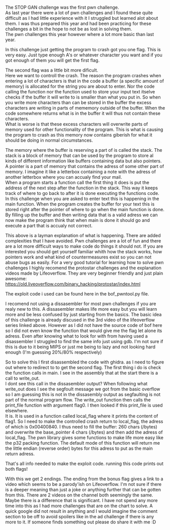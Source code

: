 The STOP GAN challenge was the first pwn challenge.<br />
As last year there were a lot of pwn challenges and I found these quite difficult as I had little experience with it I struggled but learned alot about them. I was thus prepared this year and had been practicing for these challenges a bit in the hope to not be as lost in solving them. <br />
The pwn challenges this year however where a lot more basic than last year.

In this challenge just getting the program to crash got you one flag. This is very easy. Just type enough A's or whatever character you want and if you got enough of them you will get the first flag.

The second flag was a little bit more dificult.<br />
Here we want to controll the crash. The reason the program crashes when entering a lot of characters is that in the code a buffer (a specific amount of memory) is allocated for the string you are about to enter. Nor the code calling the function nor the function used to store your input text itselve checks if the buffer it will write to is smaller than what you put in. So when you write more characters than can be stored in the buffer the excess characters are writing in parts of mememory outside of the buffer. When the code somewhere returns what is in the buffer it will thus not contain these characters.<br />
What is worse is that these excess characters will overwrite parts of memory used for other functionality of the program. This is what is causing the program to crash as this memory now contains giberish for what it should be doing in normal circumstances.

The memory where the buffer is reserving a part of is called the stack. The stack is a block of memory that can be used by the program to store al kinds of different information like buffers containing data but also pointers. <br />
A pointer is a part of memory that contains the adress of some other part of memory. I imagine it like a letterbox containing a note with the adress of another letterbox where you can accualy find your mail. <br />
When a program starts a function call the first thing it does is put the address of the next step after the function in the stack. This way it keeps track of where to go back to after it is done executing the functions code. <br />
In this challenge when you are asked to enter text this is happening in the main function. When the program creates the buffer for your text this is stored right after the pointer of where to go when the main function is done. By filling up the buffer and then writing data that is a valid adress we can now make the program think that when main is done it should go and execute a part that is accualy not correct.

This above is a layman explanation of what is happening. There are added complexities that I have avoided. Pwn challenges are a lot of fun and there are a lot more difficult ways to make code do things it should not. If you are interested you should get yourself familiar whith how the stack works, how pointers work and what kind of countermeasures exist so you can not abuse bugs as easily. For a very good tutorial for learning how to solve pwn challenges I highly recomend the protostar challenges and the explanation videos made by Lifeoverflow. They are very beginner friendly and just plain awesome:<br />
https://old.liveoverflow.com/binary_hacking/protostar/index.html


The exploit code i used can be found here in the bof_pwntool.py file.

I recomend not using a dissasembler for most pwn challenges if you are realy new to this. A dissasembler makes life more easy but you will learn more and be less confused by just starting from the basics. The basic idea of this challenge is already discused in the 3rd video of the lifeoverflow series linked above. However as I did not have the source code of bof here so I did not even know the function that would give me the flag let alone its adress. Even after knowing what to look for with from having used a disassembler I struggled to find the same info just using gdb. I'm not sure if this is due to it being MIPS or just me being to lazy and not looking hard enough (I'm guessing 20%/80% respectively)

So to solve this I first disassembled the code with ghidra. as I need to figure out where to redirect to to get the second flag.
The first thing i do is check the function calls in main. I see in the assembly that at the start there is a call to write_out.<br />
I dont see this call in the dissasembler output? When following what write_out does I see the segfoult message we got from the basic overflow so I am guessing this is not in the dissasembly output as segfaulting is not part of the normal program flow. The write_out function then calls the print_file function with argument flag0. I then looked if this print_file is used elsewhere.<br />
It is. It is used in a function called local_flag where it prints the content of flag1.
So I need to make the controlled crash return to local_flag, the adress of which is 0x00400840.
I thus need to fill the buffer: 260 chars (/bytes) and overwrite the base_pointer 4 chars (/bytes) and then add the adress of local_flag. The pwn library gives some functions to make life more easy like the p32 packing function. The default mode of this function will return me the little endian (reverse order) bytes for this adress to put as the main return adress.

That's all info needed to make the exploit code. running this code prints out both flags!

With this we get 2 endings. The ending from the bonus flag gives a link to a video which seems to be a parody'ish on Lifeoverflow. I'm not sure if there is a deeper meaning than just a joke or anything further that can be gotten from this. There are 2 videos on the channel both seemingly the same. Maybe there is a difference that is significant. I have not spend any more time into this as I had more challenges that are on the chart to solve. A quick google did not result in anything and I would imagine the comment section to be off to avoid spoilers like in the ad challenge if there is any more to it. If someone finds something out please do share it with me :D


